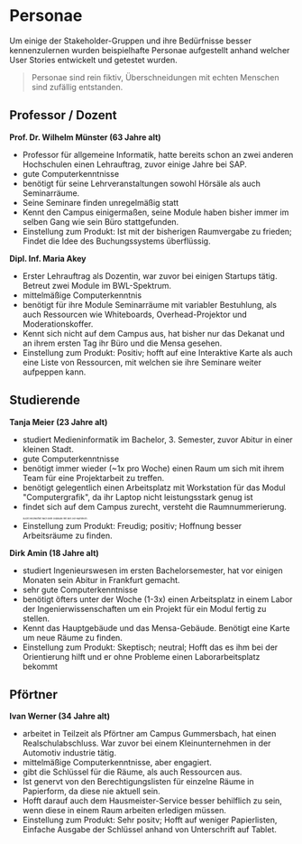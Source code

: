 # Personae

Um einige der Stakeholder-Gruppen und ihre Bedürfnisse besser kennenzulernen wurden beispielhafte Personae aufgestellt anhand welcher User Stories entwickelt und getestet wurden.

> Personae sind rein fiktiv, Überschneidungen mit echten Menschen sind zufällig entstanden.

## Professor / Dozent

**Prof. Dr. Wilhelm Münster (63 Jahre alt)**
- Professor für allgemeine Informatik, hatte bereits schon an zwei anderen Hochschulen einen Lehrauftrag, zuvor einige Jahre bei SAP.
- gute Computerkenntnisse
- benötigt für seine Lehrveranstaltungen sowohl Hörsäle als auch Seminarräume.
- Seine Seminare finden unregelmäßig statt
- Kennt den Campus einigermaßen, seine Module haben bisher immer im selben Gang wie sein Büro stattgefunden.
- Einstellung zum Produkt: Ist mit der bisherigen Raumvergabe zu frieden; Findet die Idee des Buchungssystems überflüssig.

**Dipl. Inf. Maria Akey**
- Erster Lehrauftrag als Dozentin, war zuvor bei einigen Startups tätig. Betreut zwei Module im BWL-Spektrum.
- mittelmäßige Computerkenntnis
- benötigt für ihre Module Seminarräume mit variabler Bestuhlung, als auch Ressourcen wie Whiteboards, Overhead-Projektor und Moderationskoffer.
- Kennt sich nicht auf dem Campus aus, hat bisher nur das Dekanat und an ihrem ersten Tag ihr Büro und die Mensa gesehen.
- Einstellung zum Produkt: Positiv; hofft auf eine Interaktive Karte als auch eine Liste von Ressourcen, mit welchen sie ihre Seminare weiter aufpeppen kann.

## Studierende

**Tanja Meier (23 Jahre alt)**
- studiert Medieninformatik im Bachelor, 3. Semester, zuvor Abitur in einer kleinen Stadt.
- gute Computerkenntnisse
- benötigt immer wieder (~1x pro Woche) einen Raum um sich mit ihrem Team für eine Projektarbeit zu treffen.
- benötigt gelegentlich einen Arbeitsplatz mit Workstation für das Modul "Computergrafik", da ihr Laptop nicht leistungsstark genug ist
- findet sich auf dem Campus zurecht, versteht die Raumnummerierung. <span style="font-size: 4px;">Sucht verzweifelt nach dem Gebäude mit den 3er-Nummern.</span>
- Einstellung zum Produkt: Freudig; positiv; Hoffnung besser Arbeitsräume zu finden.


**Dirk Amin (18 Jahre alt)**
- studiert Ingenieurswesen im ersten Bachelorsemester, hat vor einigen Monaten sein Abitur in Frankfurt gemacht.
- sehr gute Computerkenntnisse
- benötigt öfters unter der Woche (1-3x) einen Arbeitsplatz in einem Labor der Ingenierwissenschaften um ein Projekt für ein Modul fertig zu stellen.
- Kennt das Hauptgebäude und das Mensa-Gebäude. Benötigt eine Karte um neue Räume zu finden. 
- Einstellung zum Produkt: Skeptisch; neutral; Hofft das es ihm bei der Orientierung hilft und er ohne Probleme einen Laborarbeitsplatz bekommt

## Pförtner
**Ivan Werner (34 Jahre alt)**
- arbeitet in Teilzeit als Pförtner am Campus Gummersbach, hat einen Realschulabschluss. War zuvor bei einem Kleinunternehmen in der Automotiv industrie tätig.
- mittelmäßige Computerkenntnisse, aber engagiert.
- gibt die Schlüssel für die Räume, als auch Ressourcen aus.
- Ist genervt von den Berechtigungslisten für einzelne Räume in Papierform, da diese nie aktuell sein. 
- Hofft darauf auch dem Hausmeister-Service besser behilflich zu sein, wenn diese in einem Raum arbeiten erledigen müssen.
- Einstellung zum Produkt: Sehr positv; Hofft auf weniger Papierlisten, Einfache Ausgabe der Schlüssel anhand von Unterschrift auf Tablet. 

